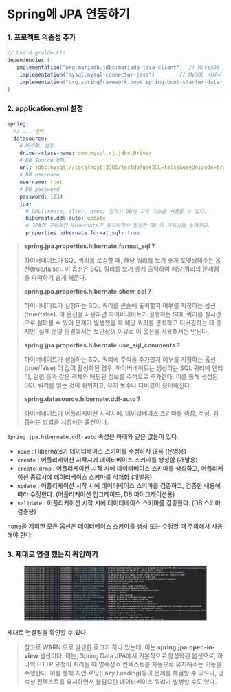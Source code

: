 # Spring에 JPA 연동하기

### 1. 프로젝트 의존성 추가

```gradle
// build.gralde.kts
dependencies {
   implementation("org.mariadb.jdbc:mariadb-java-client")  // MariaDB 사용시
    implementation("mysql:mysql-connector-java")        // MySQL 사용시 (✔️)
    implementation("org.springframework.boot:spring-boot-starter-data-jpa")
}
```

### 2. application.yml 설정

```yaml
spring:
  // ... 생략
  datasource:
    # MySQL 설정
    driver-class-name: com.mysql.cj.jdbc.Driver
    # DB Source URL
    url: jdbc:mysql://localhost:3306/testdb?useSSL=false&useUnicode=true&serverTimezone=Asia/Seoul
    # DB username
    username: root
    # DB password
    password: 1234
    jpa:
      # DDL(create, alter, drop) 정의시 DB의 고유 기능을 사용할 수 있다.
      hibernate.ddl-auto: update
      # JPA의 구현체인 Hibernate가 동작하면서 발생한 SQL의 가독성을 높여준다.
      properties.hibernate.format_sql: true
```

> **spring.jpa.properties.hibernate.format\_sql ?**&#x20;
>
> 하이버네이트가 SQL 쿼리를 로깅할 때, 해당 쿼리를 보기 좋게 포맷팅해주는 옵션(true/false). 이 옵션은 SQL 쿼리를 보기 좋게 출력하여 해당 쿼리의 문제점을 파악하기 쉽게 해준다.&#x20;
>
> **spring.jpa.properties.hibernate.show\_sql ?**&#x20;
>
> 하이버네이트가 실행하는 SQL 쿼리를 콘솔에 출력할지 여부를 지정하는 옵션(true/false). 이 옵션을 사용하면 하이버네이트가 실행하는 SQL 쿼리를 실시간으로 살펴볼 수 있어 문제가 발생했을 때 해당 쿼리를 분석하고 디버깅하는 데 좋지만, 실제 운영 환경에서는 보안상의 이유로 이 옵션을 사용해서는 안된다.
>
> **spring.jpa.properties.hibernate.use\_sql\_comments ?**&#x20;
>
> 하이버네이트가 생성하는 SQL 쿼리에 주석을 추가할지 여부를 지정하는 옵션(true/false) 이 값이 활성화된 경우, 하이버네이트는 생성하는 SQL 쿼리에 엔티티, 컬럼 등과 같은 객체와 매핑된 정보를 주석으로 추가한다. 이를 통해 생성된 SQL 쿼리를 읽는 것이 쉬워지고, 유지 보수나 디버깅이 용이해진다.
>
> **spring.datasource.hibernate.ddl-auto ?**&#x20;
>
> 하이버네이트가 어플리케이션 시작시에, 데이터베이스 스키마를 생성, 수정, 검증하는 방법을 지정하는 옵션이다.

`Spring.jpa.hibernate.ddl-auto` 속성은 아래와 같은 값들이 있다.

* `none` : Hibernate가 데이터베이스 스키마를 수정하지 않음 (운영용)
* `create` : 어플리케이션 시작시에 데이터베이스 스키마를 생성함 (개발용)
* `create-drop` : 어플리케이션 시작 시에 데이터베이스 스키마를 생성하고, 어플리케이션 종료시에 데이터베이스 스키마를 삭제함 (개발용)
* `update` : 어플리케이션 시작 시에 데이터베이스 스키마를 검증하고, 검증한 내용에 따라 수정한다. (어플리케이션 업그레이드, DB 마이그레이션용)
* `validate` : 어플리케이션 시작 시에 데이터베이스 스키마를 검증한다. (DB 스키마 검증용)

none을 제외한 모든 옵션은 데이터베이스 스키마를 생성 또는 수정할 때 주의해서 사용해야 한다.

### 3. 제대로 연결 했는지 확인하기

<figure><img src="../.gitbook/assets/image (4) (1).png" alt=""><figcaption></figcaption></figure>

제대로 연결됨을 확인할 수 있다.

> 참고로 WARN⁠ 으로 발생한 로그가 하나 있는데, 이는 **spring.jpa.open-in-view** 옵션이다. 이는, Spring Data JPA에서 기본적으로 활성화된 옵션으로, 하나의 HTTP 요청이 처리될 때 영속성ㅇ 컨텍스트를 자동으로 유지해주는 기능을 수행한다. 이를 통해 지연 로딩(Lazy Loading)등의 문제를 해결할 수 있으나, 영속성 컨텍스트를 유지하면서 불필요한 데이터베이스 쿼리가 발생할 수도 있다.
